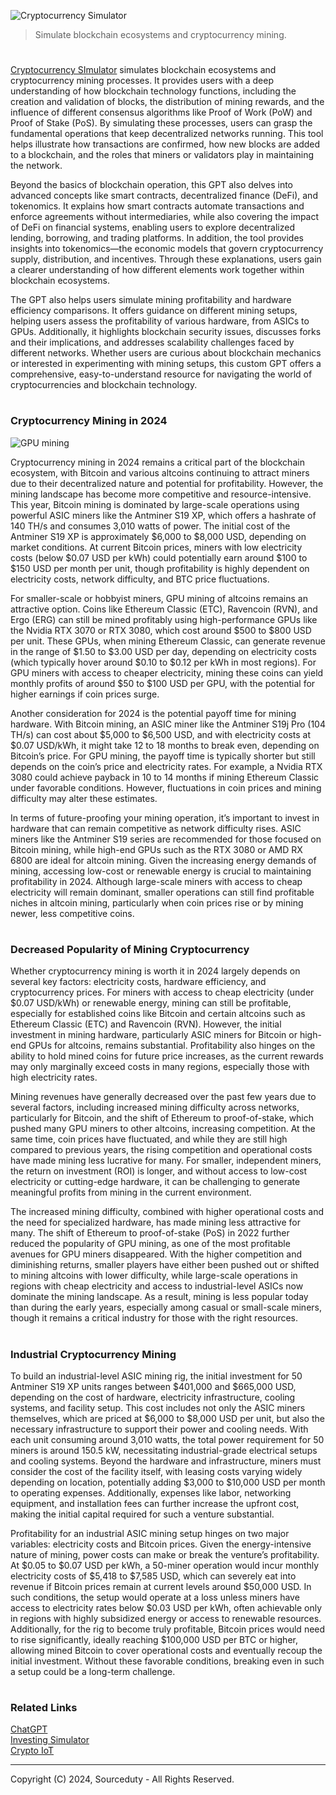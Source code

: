 ![Cryptocurrency Simulator](https://github.com/user-attachments/assets/4734daac-13b3-4df9-bcd3-2815830007f8)

> Simulate blockchain ecosystems and cryptocurrency mining. 

#

[Cryptocurrency SImulator](https://chatgpt.com/g/g-VQdjob7cE-cryptocurrency-simulator) simulates blockchain ecosystems and cryptocurrency mining processes. It provides users with a deep understanding of how blockchain technology functions, including the creation and validation of blocks, the distribution of mining rewards, and the influence of different consensus algorithms like Proof of Work (PoW) and Proof of Stake (PoS). By simulating these processes, users can grasp the fundamental operations that keep decentralized networks running. This tool helps illustrate how transactions are confirmed, how new blocks are added to a blockchain, and the roles that miners or validators play in maintaining the network.

Beyond the basics of blockchain operation, this GPT also delves into advanced concepts like smart contracts, decentralized finance (DeFi), and tokenomics. It explains how smart contracts automate transactions and enforce agreements without intermediaries, while also covering the impact of DeFi on financial systems, enabling users to explore decentralized lending, borrowing, and trading platforms. In addition, the tool provides insights into tokenomics—the economic models that govern cryptocurrency supply, distribution, and incentives. Through these explanations, users gain a clearer understanding of how different elements work together within blockchain ecosystems.

The GPT also helps users simulate mining profitability and hardware efficiency comparisons. It offers guidance on different mining setups, helping users assess the profitability of various hardware, from ASICs to GPUs. Additionally, it highlights blockchain security issues, discusses forks and their implications, and addresses scalability challenges faced by different networks. Whether users are curious about blockchain mechanics or interested in experimenting with mining setups, this custom GPT offers a comprehensive, easy-to-understand resource for navigating the world of cryptocurrencies and blockchain technology.

#
### Cryptocurrency Mining in 2024

![GPU mining](https://github.com/user-attachments/assets/0daca871-08cf-492e-b165-7e54a8ec0064)

Cryptocurrency mining in 2024 remains a critical part of the blockchain ecosystem, with Bitcoin and various altcoins continuing to attract miners due to their decentralized nature and potential for profitability. However, the mining landscape has become more competitive and resource-intensive. This year, Bitcoin mining is dominated by large-scale operations using powerful ASIC miners like the Antminer S19 XP, which offers a hashrate of 140 TH/s and consumes 3,010 watts of power. The initial cost of the Antminer S19 XP is approximately $6,000 to $8,000 USD, depending on market conditions. At current Bitcoin prices, miners with low electricity costs (below $0.07 USD per kWh) could potentially earn around $100 to $150 USD per month per unit, though profitability is highly dependent on electricity costs, network difficulty, and BTC price fluctuations.

For smaller-scale or hobbyist miners, GPU mining of altcoins remains an attractive option. Coins like Ethereum Classic (ETC), Ravencoin (RVN), and Ergo (ERG) can still be mined profitably using high-performance GPUs like the Nvidia RTX 3070 or RTX 3080, which cost around $500 to $800 USD per unit. These GPUs, when mining Ethereum Classic, can generate revenue in the range of $1.50 to $3.00 USD per day, depending on electricity costs (which typically hover around $0.10 to $0.12 per kWh in most regions). For GPU miners with access to cheaper electricity, mining these coins can yield monthly profits of around $50 to $100 USD per GPU, with the potential for higher earnings if coin prices surge.

Another consideration for 2024 is the potential payoff time for mining hardware. With Bitcoin mining, an ASIC miner like the Antminer S19j Pro (104 TH/s) can cost about $5,000 to $6,500 USD, and with electricity costs at $0.07 USD/kWh, it might take 12 to 18 months to break even, depending on Bitcoin’s price. For GPU mining, the payoff time is typically shorter but still depends on the coin’s price and electricity rates. For example, a Nvidia RTX 3080 could achieve payback in 10 to 14 months if mining Ethereum Classic under favorable conditions. However, fluctuations in coin prices and mining difficulty may alter these estimates.

In terms of future-proofing your mining operation, it’s important to invest in hardware that can remain competitive as network difficulty rises. ASIC miners like the Antminer S19 series are recommended for those focused on Bitcoin mining, while high-end GPUs such as the RTX 3080 or AMD RX 6800 are ideal for altcoin mining. Given the increasing energy demands of mining, accessing low-cost or renewable energy is crucial to maintaining profitability in 2024. Although large-scale miners with access to cheap electricity will remain dominant, smaller operations can still find profitable niches in altcoin mining, particularly when coin prices rise or by mining newer, less competitive coins.

#
### Decreased Popularity of Mining Cryptocurrency

Whether cryptocurrency mining is worth it in 2024 largely depends on several key factors: electricity costs, hardware efficiency, and cryptocurrency prices. For miners with access to cheap electricity (under $0.07 USD/kWh) or renewable energy, mining can still be profitable, especially for established coins like Bitcoin and certain altcoins such as Ethereum Classic (ETC) and Ravencoin (RVN). However, the initial investment in mining hardware, particularly ASIC miners for Bitcoin or high-end GPUs for altcoins, remains substantial. Profitability also hinges on the ability to hold mined coins for future price increases, as the current rewards may only marginally exceed costs in many regions, especially those with high electricity rates.

Mining revenues have generally decreased over the past few years due to several factors, including increased mining difficulty across networks, particularly for Bitcoin, and the shift of Ethereum to proof-of-stake, which pushed many GPU miners to other altcoins, increasing competition. At the same time, coin prices have fluctuated, and while they are still high compared to previous years, the rising competition and operational costs have made mining less lucrative for many. For smaller, independent miners, the return on investment (ROI) is longer, and without access to low-cost electricity or cutting-edge hardware, it can be challenging to generate meaningful profits from mining in the current environment.

The increased mining difficulty, combined with higher operational costs and the need for specialized hardware, has made mining less attractive for many. The shift of Ethereum to proof-of-stake (PoS) in 2022 further reduced the popularity of GPU mining, as one of the most profitable avenues for GPU miners disappeared. With the higher competition and diminishing returns, smaller players have either been pushed out or shifted to mining altcoins with lower difficulty, while large-scale operations in regions with cheap electricity and access to industrial-level ASICs now dominate the mining landscape. As a result, mining is less popular today than during the early years, especially among casual or small-scale miners, though it remains a critical industry for those with the right resources.

#
### Industrial Cryptocurrency Mining

To build an industrial-level ASIC mining rig, the initial investment for 50 Antminer S19 XP units ranges between $401,000 and $665,000 USD, depending on the cost of hardware, electricity infrastructure, cooling systems, and facility setup. This cost includes not only the ASIC miners themselves, which are priced at $6,000 to $8,000 USD per unit, but also the necessary infrastructure to support their power and cooling needs. With each unit consuming around 3,010 watts, the total power requirement for 50 miners is around 150.5 kW, necessitating industrial-grade electrical setups and cooling systems. Beyond the hardware and infrastructure, miners must consider the cost of the facility itself, with leasing costs varying widely depending on location, potentially adding $3,000 to $10,000 USD per month to operating expenses. Additionally, expenses like labor, networking equipment, and installation fees can further increase the upfront cost, making the initial capital required for such a venture substantial.

Profitability for an industrial ASIC mining setup hinges on two major variables: electricity costs and Bitcoin prices. Given the energy-intensive nature of mining, power costs can make or break the venture’s profitability. At $0.05 to $0.07 USD per kWh, a 50-miner operation would incur monthly electricity costs of $5,418 to $7,585 USD, which can severely eat into revenue if Bitcoin prices remain at current levels around $50,000 USD. In such conditions, the setup would operate at a loss unless miners have access to electricity rates below $0.03 USD per kWh, often achievable only in regions with highly subsidized energy or access to renewable resources. Additionally, for the rig to become truly profitable, Bitcoin prices would need to rise significantly, ideally reaching $100,000 USD per BTC or higher, allowing mined Bitcoin to cover operational costs and eventually recoup the initial investment. Without these favorable conditions, breaking even in such a setup could be a long-term challenge.

#
### Related Links

[ChatGPT](https://github.com/sourceduty/ChatGPT)
<br>
[Investing Simulator](https://github.com/sourceduty/Investing_Simulator)
<br>
[Crypto IoT](https://github.com/sourceduty/Crypto_IoT)

***
Copyright (C) 2024, Sourceduty - All Rights Reserved.

